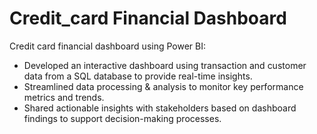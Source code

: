# Credit_card Financial Dashboard
Credit card financial dashboard using Power BI:
- Developed an interactive dashboard using transaction and customer data from a SQL database to provide real-time insights.
- Streamlined data processing & analysis to monitor key performance metrics and trends.
- Shared actionable insights with stakeholders based on dashboard findings to support decision-making processes.

